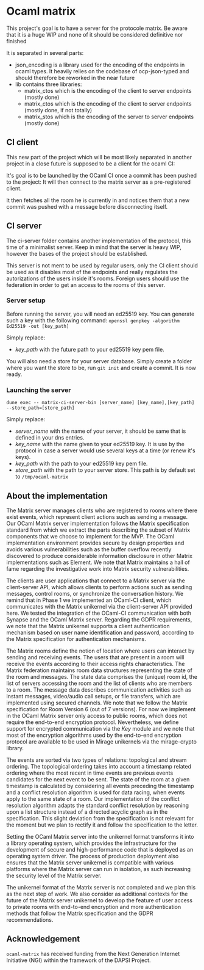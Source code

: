 # Ocaml matrix

This project's goal is to have a server for the protocole matrix.
Be aware that it is a huge WIP and none of it should be considered definitive
nor finished

It is separated in several parts:
- json_encoding is a library used for the encoding of the endpoints in ocaml
  types. It heavily relies on the codebase of ocp-json-typed and should
  therefore be reworked in the near future
- lib contains three libraries:
  - matrix_ctos which is the encoding of the client to server endpoints (mostly
    done)
  - matrix_ctos which is the encoding of the client to server endpoints (mostly
    done, if not totally)
  - matrix_stos which is the encoding of the server to server endpoints (mostly
    done)

## CI client
This new part of the project which will be most likely separated in another
project in a close future is supposed to be a client for the ocaml CI:

It's goal is to be launched by the OCaml CI once a commit has been pushed to
the project: It will then connect to the matrix server as a pre-registered
client.

It then fetches all the room he is currently in and notices them that a new
commit was pushed with a message before disconnecting itself.

## CI server
The ci-server folder contains another implementation of the protocol, this time
of a minimalist server. Keep in mind that the server is heavy WIP, however the
bases of the project should be established.

This server is not ment to be used by regular users, only the CI client should
be used as it disables most of the endpoints and really regulates the
autorizations of the users inside it's rooms. Foreign users should use the
federation in order to get an access to the rooms of this server.

### Server setup

Before running the server, you will need an ed25519 key. You can generate such a
key with the following command:
```openssl genpkey -algorithm Ed25519 -out [key_path]```

Simply replace:
  - *key_path* with the future path to your ed25519 key pem file.

You will also need a store for your server database. Simply create a folder
where you want the store to be, run `git init` and create a commit. It is now
ready.

### Launching the server

```dune exec -- matrix-ci-server-bin [server_name] [key_name],[key_path] --store_path=[store_path]```

Simply replace:
  - *server_name* with the name of your server, it should be same that is
    defined in your dns entries.
  - *key_name* with the name given to your ed25519 key. It is use by the
    protocol in case a server would use several keys at a time (or renew it's
    keys).
  - *key_path* with the path to your ed25519 key pem file.
  - *store_path* with the path to your server store. This path is by default set
    to `/tmp/ocaml-matrix`

## About the implementation

The Matrix server manages clients who are registered to rooms where there exist events, which represent client actions such as sending a message. Our OCaml Matrix server implementation follows the Matrix specification standard from which we extract the parts describing the subset of Matrix components that we choose to implement for the MVP. The OCaml implementation environment provides secure by design properties and avoids various vulnerabilities such as the buffer overflow recently discovered to produce considerable information disclosure in other Matrix implementations such as Element. We note that Matrix maintains a hall of fame regarding the investigative work into Matrix security vulnerabilities.

The clients are user applications that connect to a Matrix server via the client-server API, which allows clients to perform actions such as sending messages, control rooms, or synchronize the conversation history. We remind that in Phase 1 we implemented an OCaml-CI client, which communicates with the Matrix unikernel via the client-server API provided here. We tested the integration of the OCaml-CI communication with both Synapse and the OCaml Matrix server. Regarding the GDPR requirements, we note that the Matrix unikernel supports a client authentication mechanism based on user name identification and password, according to the Matrix specification for authentication mechanisms.

The Matrix rooms define the notion of location where users can interact by sending and receiving events. The users that are present in a room will receive the events according to their access rights characteristics. The Matrix federation maintains room data structures representing the state of the room and messages. The state data comprises the (unique) room id, the list of servers accessing the room and the list of clients who are members to a room. The message data describes communication activities such as instant messages, video/audio call setups, or file transfers, which are implemented using secured channels. We note that we follow the Matrix specification for Room Version 6 (out of 7 versions). For now we implement in the OCaml Matrix server only access to public rooms, which does not require  the end-to-end encryption protocol. Nevertheless, we define support for encrypted communication via the *Key* module and we note that most of the encryption algorithms used by the end-to-end encryption protocol are available to be used in Mirage unikernels via the mirage-crypto library.

The events are sorted via two types of relations: topological and stream ordering. The topological ordering takes into account a timestamp related ordering where the most recent in time events are previous events candidates for the next event to be sent. The state of the room at a given timestamp is calculated by considering all events preceding the timestamp and a conflict resolution algorithm is used for data racing, when events apply to the same state of a room. Our implementation of the conflict resolution algorithm adapts the standard conflict resolution by reasoning upon a list structure instead of a directed acyclic graph as in the specification. This slight deviation from the specification is not relevant for the moment but we plan to rectify it and follow the specification to the letter. 

Setting the OCaml Matrix server into the unikernel format transforms it into a library operating system, which provides the infrastructure for the development of secure and high-performance code that is deployed as an operating system driver. The process of production deployment also ensures that the Matrix server unikernel is compatible with various platforms where the Matrix server can run in isolation, as such increasing the security level of the Matrix server. 

The unikernel format of the Matrix server is not completed and we plan this as the next step of work. We also consider as additional contexts for the future of the Matrix server unikernel to develop the feature of user access to private rooms with end-to-end encryption and more authentication methods that follow the Matrix specification and the GDPR recommendations.

## Acknowledgement

`ocaml-matrix` has received funding from the Next Generation Internet Initiative (NGI) within the framework of the DAPSI Project.
